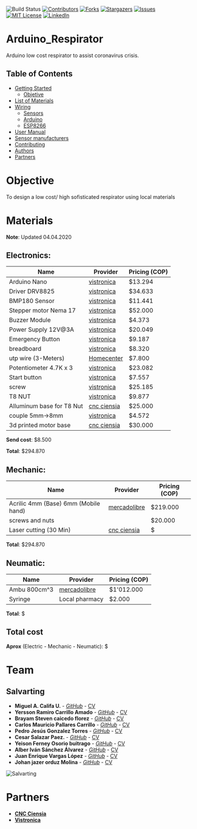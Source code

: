 <!-- PROJECT SHIELDS -->
<!--
*** I'm using markdown "reference style" links for readability.
*** Reference links are enclosed in brackets [ ] instead of parentheses ( ).
*** See the bottom of this document for the declaration of the reference variables
*** for contributors-url, forks-url, etc. This is an optional, concise syntax you may use.
*** https://www.markdownguide.org/basic-syntax/#reference-style-links
-->
![Build Status][build-url]
[![Contributors][contributors-shield]][contributors-url]
[![Forks][forks-shield]][forks-url]
[![Stargazers][stars-shield]][stars-url]
[![Issues][issues-shield]][issues-url]
[![MIT License][license-shield]][license-url]
[![LinkedIn][linkedin-shield]][linkedin-url]

# Arduino_Respirator
Arduino low cost respirator to assist coronavirus crisis.

<!-- TABLE OF CONTENTS -->
## Table of Contents

* [Getting Started](#Getting-Started)
  * [Objetive](#Objective)
* [List of Materials](#Materials)
* [Wiring](#Wiring)
  * [Sensors](#Sensors)
  * [Arduino](#Arduino)
  * [ESP8266](#ESP8266)
* [User Manual](#Manuals)
* [Sensor manufacturers](#Sensor-manufacturers)
* [Contributing](#Contributing)
* [Authors](#TEAM)
* [Partners](#Partners)

# Objective
To design a low cost/ high sofisticated respirator using local materials
# Materials
**Note**: Updated 04.04.2020
## Electronics:
| Name | Provider | Pricing (COP) |
| ------------- | ------------- |  ------------- |
| Arduino Nano  | [vistronica](https://www.vistronica.com/board-de-desarrollo/arduino/board/arduino-nano-v3-0-atmega328-ch340-sin-cable-detail.html)  | $13.294 |
| Driver DRV8825| [vistronica](https://www.vistronica.com/robotica/motores/drivers-de-motores/driver-motor-paso-a-paso-drv8825-pololu-detail.html)  | $34.633 |
| BMP180 Sensor | [vistronica](https://www.vistronica.com/sensores/presion/modulo-barometro-bmp180-detail.html) | $11.441 |
| Stepper motor Nema 17  | [vistronica](https://www.vistronica.com/robotica/motores/motor-paso-a-paso/motor-paso-a-paso-5-6kgcm-nema-17-para-impresora-3d-detail.html)  | $52.000 |
| Buzzer Module | [vistronica](https://www.vistronica.com/modulos/modulo-buzzer-detail.html) | $4.373 |
| Power Supply 12V@3A | [vistronica](https://www.vistronica.com/fuente-de-voltaje/adaptadores/fuente-de-voltaje-dc-de-12v-a-3a-detail.html)  | $20.049 |
| Emergency Button  | [vistronica](https://www.vistronica.com/conectores-cables-y-switches/interruptor-de-presion-normalmente-abierto-la38-11bn-detail.html)  | $9.187 |
| breadboard |[vistronica](https://www.vistronica.com/robotica/motores/drivers-de-motores/driver-motor-paso-a-paso-drv8825-pololu-detail.html)  | $8.320  |
| utp wire (3-Meters) | [Homecenter](https://www.homecenter.com.co/homecenter-co/product/142905/Cable-1m-utp-Categoria-6-23AWG/142905)  | $7.800 |
| Potentiometer 4.7K x 3 | [vistronica](https://www.vistronica.com/componentes-pasivos/potenciometro-wxd3-13-2w-4-7k-detail.html) | $23.082 |
| Start button | [vistronica](https://www.vistronica.com/conectores-cables-y-switches/suiche-pulsador-de-boton-iluminado-verde-46-mm-detail.html) | $7.557 |
| screw | [vistronica](https://www.vistronica.com/impresora-3d-y-cnc/varillas/varilla-roscada-acero-inoxidable-10mm-1-metro-detail.html) | $25.185 |
| T8 NUT | [vistronica](https://www.vistronica.com/impresora-3d-y-cnc/TuercaT8AntiBacklashParaVarillaTrapezoidal1Hilo-detail.html) | $9.877 |
| Alluminum base for T8 Nut | [cnc ciensia](https://www.instagram.com/cnc.ciensa/) | $25.000  |
| couple 5mm->8mm | [vistronica](https://www.vistronica.com/acoplamiento-para-eje/) | $4.572 |
| 3d printed motor base | [cnc ciensia](https://www.instagram.com/cnc.ciensa/) | $30.000 |

**Send cost**: $8.500

**Total**: $294.870
## Mechanic:
| Name | Provider | Pricing (COP) |
| ------------- | ------------- |  ------------- |
|Acrilic 4mm (Base) 6mm (Mobile hand) | [mercadolibre](https://articulo.mercadolibre.com.co/MCO-466571454-lamina-de-acrilico-transparente-en-5-mm-de-90cms-x-12m-_JM?quantity=1#position=3&type=item&tracking_id=11bda8ff-7e99-4d0a-b1df-c3f8d93fd9de) | $219.000 |
|screws and nuts | []() | $20.000 |
|Laser cutting (30 Min) | [cnc ciensia](https://www.instagram.com/cnc.ciensa/) | $ |

**Total**: $294.870
## Neumatic:
| Name | Provider | Pricing (COP) |
| ------------- | ------------- |  ------------- |
| Ambu 800cm^3 | [mercadolibre](https://articulo.mercadolibre.com.co/MCO-453482344-resucitador-adulto-ambu-mark-iv-_JM?quantity=1#position=14&type=item&tracking_id=84b0efee-bfa2-4141-9a3f-29b9adb6abbb)  | $1'012.000 |
| Syringe | Local pharmacy  | $2.000 |

**Total**: $

## Total cost
**Aprox** (Electric - Mechanic - Neumatic): $

# Team
## Salvarting
* **Miguel A. Califa U.** - [*GitHub*](https://github.com/miguel5612) - [CV](https://scienti.colciencias.gov.co/cvlac/visualizador/generarCurriculoCv.do?cod_rh=0000050477)
* **Yersson Ramiro Carrillo Amado** - [*GitHub*](https://github.com/yercar18) - [CV](https://scienti.colciencias.gov.co/cvlac/visualizador/generarCurriculoCv.do?cod_rh=0001637655)
* **Brayam Steven caicedo florez**  - [*GitHub*]() - [CV]()
* **Carlos Mauricio Pallares Carrillo**  - [*GitHub*]() - [CV]()
* **Pedro Jesús Gonzalez Torres** - [*GitHub*]() - [CV]()
* **Cesar Salazar Paez.** - [*GitHub*]() - [CV]()
* **Yeison Ferney Osorio buitrago** - [*GitHub*]() - [CV]()
* **Alber Iván Sánchez Álvarez** - [*GitHub*]() - [CV]()
* **Juan Enrique Vargas López** - [*GitHub*]() - [CV]()
* **Johan jazer orduz Molina** - [*GitHub*]() - [CV]()

![Salvarting](https://lh3.googleusercontent.com/AzuH3jOi5ijnEcBDfXqL9HO_dPtBWpY2o58rWW1Xs_0ZaDoCeQ3xv360V7CZS7bsBUqv0pDOposgkDT3DAi3yIPqlXZP7J1HyBVd-t-to11igDhemcz5UUPSBZnqGLU42xnTKCZJpqrAlS0BhXmNHU1_EvFbg_bI5e_7AJx1lK5m9I7xtGxhTFvkI-zklvQf-6Z7U1L5KZBkmRg-JPZFk8UC5Ya-2qhQrEqKgbY-1Md4UCZd68lofqCBUZvTWCyD6wAxPec3V3orE-1dGjDgIlzIy4jSBaJW5LoNbydOVX07a7PGOYYdLXv7eSfOCAw7tAxD3zSKpzNdMdhiqvDPTZ0lburtJx6bjczDjIFSIoI5KIiVG_KiXXX6EAqbD7morxt3GX5E4REXdMfpl62sb_R9vdzUF4ae9oKkikAZTiikukzlVI05N4iLpUsKOHRKKVzFCt5JrIy-TXJ2qG0tDsCLQXNdKIsNCkHGnROc4McGRKQlU4DOxNewBHJeVlQmZALjLfw23fuDTYy1m2x9ZrLUxmApKCXLTusb90rSfdJ_bDuBUlIT9jq2ecbUUrIQgrE-twAkozCFi6JfoBu-d6hNE7kfJ7mHlt26OZwY_WbLxKBbv5jtsqn6omjIs0wQgbWF27glJMZxitQbUY7m5two3oGTVWC_ZKyezbhasqG5bR9WKMJPT5yiXYzc1IxHUZ6u=w1366-h621-ft)

# Partners
* **[CNC Ciensia](https://www.instagram.com/cnc.ciensa/)**
* **[Vistronica](https://www.vistronica.com/)**
<!-- MARKDOWN LINKS & IMAGES -->
<!-- https://www.markdownguide.org/basic-syntax/#reference-style-links -->
[contributors-shield]: https://img.shields.io/github/contributors/miguel5612/Arduino_Respirator.svg?style=flat-square
[contributors-url]: https://github.com/miguel5612/Arduino_Respirator/graphs/contributors
[forks-shield]: https://img.shields.io/github/forks/miguel5612/Arduino_Respirator.svg?style=flat-square
[forks-url]: https://github.com/miguel5612/Arduino_Respirator/network/members
[stars-shield]: https://img.shields.io/github/stars/miguel5612/Arduino_Respirator.svg?style=flat-square
[stars-url]: https://github.com/miguel5612/Arduino_Respirator/stargazers
[issues-shield]: https://img.shields.io/github/issues/miguel5612/Arduino_Respirator.svg?style=flat-square
[issues-url]: https://github.com/miguel5612/Arduino_Respirator/issues
[license-shield]: https://img.shields.io/github/license/miguel5612/Arduino_Respirator.svg?style=flat-square
[license-url]: https://github.com/miguel5612/Arduino_Respirator/blob/master/LICENSE
[linkedin-shield]: https://img.shields.io/badge/-LinkedIn-black.svg?style=flat-square&logo=linkedin&colorB=555
[build-url]: https://travis-ci.org/dwyl/esta.svg?branch=master
[linkedin-url]: https://www.linkedin.com/in/miguel5612
[product-screenshot]: images/screenshot.png
